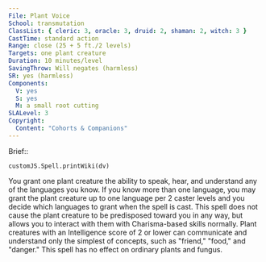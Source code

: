 ```yaml
---
File: Plant Voice
School: transmutation
ClassList: { cleric: 3, oracle: 3, druid: 2, shaman: 2, witch: 3 }
CastTime: standard action
Range: close (25 + 5 ft./2 levels)
Targets: one plant creature
Duration: 10 minutes/level
SavingThrow: Will negates (harmless)
SR: yes (harmless)
Components:
  V: yes
  S: yes
  M: a small root cutting
SLALevel: 3
Copyright:
  Content: "Cohorts & Companions"
---
```

Brief:: 

```dataviewjs
customJS.Spell.printWiki(dv)
```

You grant one plant creature the ability to speak, hear, and understand any of the languages you know. If you know more than one language, you may grant the plant creature up to one language per 2 caster levels and you decide which languages to grant when the spell is cast. This spell does not cause the plant creature to be predisposed toward you in any way, but allows you to interact with them with Charisma-based skills normally. Plant creatures with an Intelligence score of 2 or lower can communicate and understand only the simplest of concepts, such as "friend," "food," and "danger." This spell has no effect on ordinary plants and fungus.
